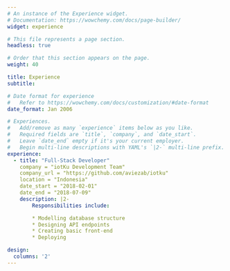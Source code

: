 ```yaml
---
# An instance of the Experience widget.
# Documentation: https://wowchemy.com/docs/page-builder/
widget: experience

# This file represents a page section.
headless: true

# Order that this section appears on the page.
weight: 40

title: Experience
subtitle:

# Date format for experience
#   Refer to https://wowchemy.com/docs/customization/#date-format
date_format: Jan 2006

# Experiences.
#   Add/remove as many `experience` items below as you like.
#   Required fields are `title`, `company`, and `date_start`.
#   Leave `date_end` empty if it's your current employer.
#   Begin multi-line descriptions with YAML's `|2-` multi-line prefix.
experience:
  - title: "Full-Stack Developer"
    company = "iotKu Development Team"
    company_url = "https://github.com/aviezab/iotku"
    location = "Indonesia"
    date_start = "2018-02-01"
    date_end = "2018-07-09"
    description: |2-
        Responsibilities include:

        * Modelling database structure
        * Designing API endpoints
        * Creating basic front-end
        * Deploying

design:
  columns: '2'
---
```

